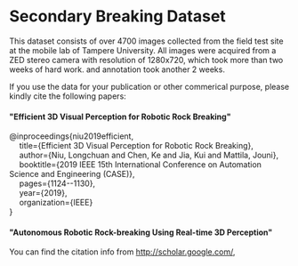 # Secondary Breaking Dataset
This dataset consists of over 4700 images collected from the field test site at the mobile lab of Tampere University.
All images were acquired from a ZED stereo camera with resolution of 1280x720, which took more than two weeks of hard work.
and annotation took another 2 weeks.

If you use the data for your publication or other commerical purpose, please kindly cite the following papers: 

#### "Efficient 3D Visual Perception for Robotic Rock Breaking" 

@inproceedings{niu2019efficient,  
&emsp;  title={Efficient 3D Visual Perception for Robotic Rock Breaking},  
&emsp;  author={Niu, Longchuan and Chen, Ke and Jia, Kui and Mattila, Jouni},  
&emsp;  booktitle={2019 IEEE 15th International Conference on Automation Science and Engineering (CASE)},  
&emsp;  pages={1124--1130},  
&emsp;  year={2019},  
&emsp;  organization={IEEE}  
}  

#### "Autonomous Robotic Rock-breaking Using Real-time 3D Perception"

You can find the citation info from http://scholar.google.com/,
